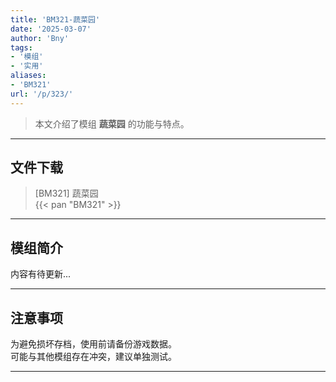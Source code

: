 ```yaml
---
title: 'BM321-蔬菜园'
date: '2025-03-07'
author: 'Bny'
tags:
- '模组'
- '实用'
aliases:
- 'BM321'
url: '/p/323/'
---
```


> 本文介绍了模组 **蔬菜园** 的功能与特点。

---

## 文件下载

> [BM321] 蔬菜园  
{{< pan "BM321" >}}  

---

## 模组简介

>  
内容有待更新...  

---

## 注意事项

>  
为避免损坏存档，使用前请备份游戏数据。  
可能与其他模组存在冲突，建议单独测试。  

---

